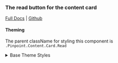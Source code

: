 ### The read button for the content card

[Full Docs](https://react.preview.pinpoint.com/?path=/docs/components-card-read-button) | [Github](https://github.com/pinpt/react/tree/master/src/components/Card/ReadButton)

#### Theming

The parent className for styling this component is `.Pinpoint.Content.Card.Read`

<details>
	<summary>Base Theme Styles</summary>

```css
.Pinpoint.Content.Card.Read {
	@apply flex items-center cursor-pointer no-underline;
	color: var(--card-link-color);
}

.Pinpoint.Content.Card.Read .arrow {
	@apply ml-2;
}
```

</details>
